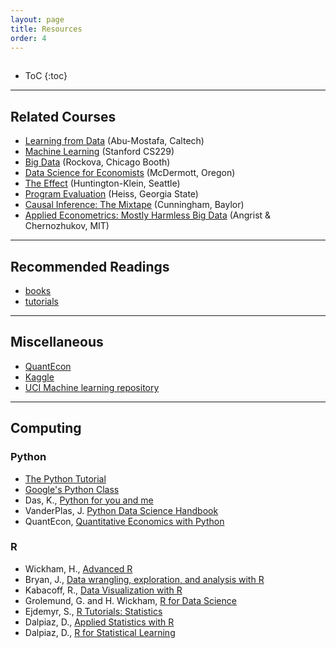 ```yaml
---
layout: page
title: Resources
order: 4
---
```

<p style="height: 1px"></p>

* ToC
{:toc}

---

## Related Courses
- [Learning from Data](https://work.caltech.edu/telecourse.html) (Abu-Mostafa, Caltech)
- [Machine Learning](http://cs229.stanford.edu/index.html) (Stanford CS229)
- [Big Data](http://veronikarock.com/) (Rockova, Chicago Booth)
- [Data Science for Economists](https://github.com/uo-ec607/lectures) (McDermott, Oregon)
- [The Effect](https://theeffectbook.net/ch-Matching.html) (Huntington-Klein, Seattle)
- [Program Evaluation](https://evalsp20.classes.andrewheiss.com/syllabus/) (Heiss, Georgia State)
- [Causal Inference: The Mixtape](https://mixtape.scunning.com/index.html) (Cunningham, Baylor)
- [Applied Econometrics: Mostly Harmless Big Data](https://ocw.mit.edu/courses/economics/14-387-applied-econometrics-mostly-harmless-big-data-fall-2014/index.htm) (Angrist & Chernozhukov, MIT)

---

## Recommended Readings

 - [books](https://github.com/jiamingmao/data-analysis/blob/master/Course%20Info/Textbooks.md) 
 - [tutorials](https://github.com/jiamingmao/data-analysis/blob/master/Course%20Info/Tutorials.md)

---

## Miscellaneous

- [QuantEcon](https://quantecon.org/)
- [Kaggle](https://www.kaggle.com/)
- [UCI Machine learning repository](https://archive.ics.uci.edu/ml/index.php)

---

## Computing

### Python
- [The Python Tutorial](https://docs.python.org/3/tutorial)
- [Google's Python Class](https://developers.google.com/edu/python/)
- Das, K., [Python for you and me](https://pymbook.readthedocs.io/en/latest)
- VanderPlas, J. [Python Data Science Handbook](https://jakevdp.github.io/PythonDataScienceHandbook)
- QuantEcon, [Quantitative Economics with Python](https://quantecon.org/lectures/)

### R
- Wickham, H., [Advanced R](https://adv-r.hadley.nz/index.html)
- Bryan, J., [Data wrangling, exploration, and analysis with R](https://stat545.com/index.html)
- Kabacoff, R., [Data Visualization with R](https://rkabacoff.github.io/datavis/)
- Grolemund, G. and H. Wickham, [R for Data Science](http://r4ds.had.co.nz/index.html)
- Ejdemyr, S., [R Tutorials: Statistics](https://sejdemyr.github.io/r-tutorials/statistics/)
- Dalpiaz, D., [Applied Statistics with R](https://daviddalpiaz.github.io/appliedstats/)
- Dalpiaz, D., [R for Statistical Learning](https://daviddalpiaz.github.io/r4sl/)


